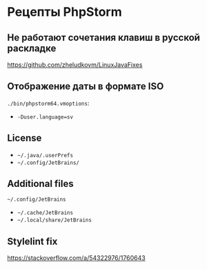 Рецепты PhpStorm
================

## Не работают сочетания клавиш в русской раскладке

https://github.com/zheludkovm/LinuxJavaFixes

## Отображение даты в формате ISO

`./bin/phpstorm64.vmoptions`:

+ `-Duser.language=sv`

## License

+ `~/.java/.userPrefs`
+ `~/.config/JetBrains/`

## Additional files

`~/.config/JetBrains`
+ `~/.cache/JetBrains`
+ `~/.local/share/JetBrains`

## Stylelint fix

https://stackoverflow.com/a/54322976/1760643
